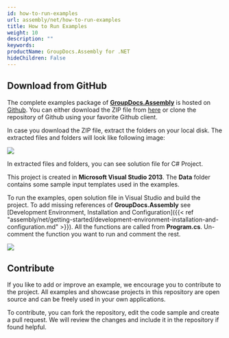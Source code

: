 ```yaml
---
id: how-to-run-examples
url: assembly/net/how-to-run-examples
title: How to Run Examples
weight: 10
description: ""
keywords: 
productName: GroupDocs.Assembly for .NET
hideChildren: False
---
```

## Download from GitHub

The complete examples package of **[GroupDocs.Assembly](https://apireference.groupdocs.com/net/assembly)** is hosted on [Github](https://github.com/groupdocsassembly/GroupDocs_Assembly_NET). You can either download the ZIP file from [here](https://github.com/groupdocsassembly/GroupDocs_Assembly_NET/archive/master.zip) or clone the repository of Github using your favorite Github client.

In case you download the ZIP file, extract the folders on your local disk. The extracted files and folders will look like following image:

![](https://github.com/groupdocs-assembly/GroupDocs.Assembly-for-.NET/blob/master/Examples/Data/Screenshots/Windows%20Explorer.png?raw=true)

In extracted files and folders, you can see solution file for C# Project.

This project is created in **Microsoft Visual Studio 2013**. The **Data** folder contains some sample input templates used in the examples.

To run the examples, open solution file in Visual Studio and build the project. To add missing references of **GroupDocs.Assembly** see [Development Environment, Installation and Configuration]({{< ref "assembly/net/getting-started/development-environment-installation-and-configuration.md" >}}). All the functions are called from **Program.cs**. Un-comment the function you want to run and comment the rest.

![](https://github.com/groupdocsassembly/GroupDocs_Assembly_NET/blob/master/Examples/Data/Screenshots/program.PNG?raw=true)

## Contribute

If you like to add or improve an example, we encourage you to contribute to the project. All examples and showcase projects in this repository are open source and can be freely used in your own applications.

To contribute, you can fork the repository, edit the code sample and create a pull request. We will review the changes and include it in the repository if found helpful.

